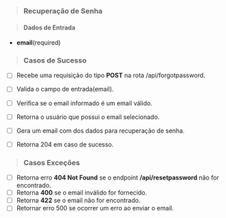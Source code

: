 > ### Recuperação de Senha

> #### Dados de Entrada
 * **email**(required)

> ### Casos de Sucesso
- [ ] Recebe uma requisição do tipo **POST** na rota /api/forgotpassword.
- [ ] Valida o campo de entrada(email).
- [ ] Verifica se o email informado é um email válido.
- [ ] Retorna o usuário que possui o email selecionado.
- [ ] Gera um email com dos dados para recuperação de senha.
- [ ] Retorna 204 em caso de sucesso.


> ### Casos Exceções
* [ ] Retorna erro **404 Not Found** se o endpoint **/api/resetpassword** não for encontrado.
* [ ] Retorna **400** se o email inválido for fornecido.
* [ ] Retorna **422** se o email não for encontrado.
* [ ] Retornar erro 500 se ocorrer um erro ao enviar o email.
